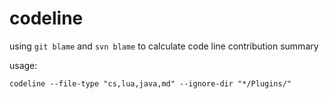 # codeline
using `git blame` and `svn blame` to calculate code line contribution summary

usage:

    codeline --file-type "cs,lua,java,md" --ignore-dir "*/Plugins/"